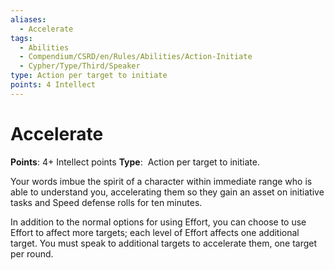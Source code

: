 ```yaml
---
aliases:
  - Accelerate
tags:
  - Abilities
  - Compendium/CSRD/en/Rules/Abilities/Action-Initiate
  - Cypher/Type/Third/Speaker
type: Action per target to initiate
points: 4 Intellect
---
```


# Accelerate

**Points**: 4+ Intellect points
**Type**:  Action per target to initiate.

Your words imbue the spirit of a character within immediate range who is able to understand you, accelerating them so they gain an asset on initiative tasks and Speed defense rolls for ten minutes.

In addition to the normal options for using Effort, you can choose to use Effort to affect more targets; each level of Effort affects one additional target. You must speak to additional targets to accelerate them, one target per round.
